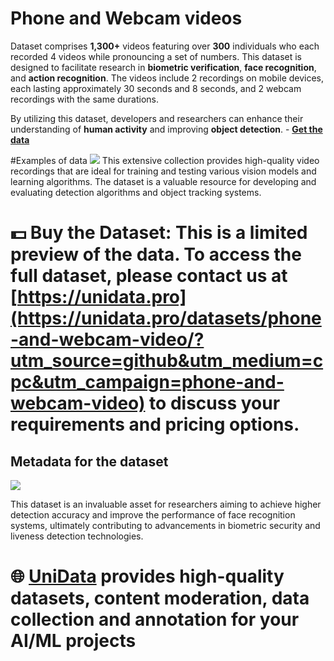 # Phone and Webcam videos

Dataset comprises **1,300+** videos featuring over **300** individuals who each recorded 4 videos while pronouncing a set of numbers. This dataset is designed to facilitate research in **biometric verification**, **face recognition**, and **action recognition**. The videos include 2 recordings on mobile devices, each lasting approximately 30 seconds and 8 seconds, and 2 webcam recordings with the same durations.

By utilizing this dataset, developers and researchers can enhance their understanding of **human activity** and improving **object detection**. - **[Get the data](https://unidata.pro/datasets/phone-and-webcam-video/?utm_source=github&utm_medium=cpc&utm_campaign=phone-and-webcam-video)**

#Examples of data
![](https://www.googleapis.com/download/storage/v1/b/kaggle-user-content/o/inbox%2F22059654%2Fcb41444ba6f5bd4f48f2250f686fed22%2FFrame%20174%20(5).png?generation=1733179922956991&alt=media)
This extensive collection provides high-quality video recordings that are ideal for training and testing various vision models and learning algorithms. The dataset is a valuable resource for developing and evaluating detection algorithms and object tracking systems.

# 💵 Buy the Dataset: This is a limited preview of the data. To access the full dataset, please contact us at [https://unidata.pro](https://unidata.pro/datasets/phone-and-webcam-video/?utm_source=github&utm_medium=cpc&utm_campaign=phone-and-webcam-video) to discuss your requirements and pricing options.

## Metadata for the dataset
![](https://www.googleapis.com/download/storage/v1/b/kaggle-user-content/o/inbox%2F22059654%2Fe6eb3bdb6c82da56c879aa7d1afddb61%2FFrame%20136%20(2).png?generation=1733170796165756&alt=media)

This dataset is an invaluable asset for researchers aiming to achieve higher detection accuracy and improve the performance of face recognition systems, ultimately contributing to advancements in biometric security and liveness detection technologies.
# 🌐 [UniData](https://unidata.pro/datasets/phone-and-webcam-video/?utm_source=github&utm_medium=cpc&utm_campaign=phone-and-webcam-video) provides high-quality datasets, content moderation, data collection and annotation for your AI/ML projects 
